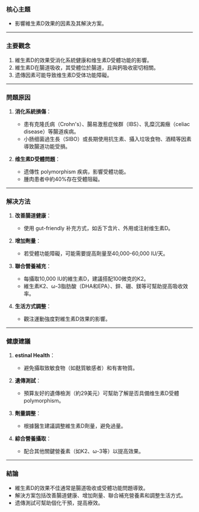 ### 核心主題
- 影響維生素D效果的因素及其解決方案。

---

### 主要觀念
1. 維生素D的效果受消化系統健康和维生素D受體功能的影響。
2. 維生素D在腸道吸收，其受體位於腸道，且與鈣吸收密切相關。
3. 遗傳因素可能导致维生素D受体功能障礙。

---

### 問題原因
1. **消化系統損傷**：
   - 患有克隆氏病（Crohn's）、腸易激惹症候群（IBS）、乳糜沉澱癥（celiac disease）等腸道疾病。
   - 小肠细菌過生長（SIBO）或長期使用抗生素、攝入垃圾食物、酒精等因素導致腸道功能受損。
   
2. **维生素D受體問題**：
   - 遗傳性 polymorphism 疾病，影響受體功能。
   - 腫肉患者中約40%存在受體阻礙。

---

### 解决方法
1. **改善腸道健康**：
   - 使用 gut-friendly 补充方式，如舌下含片、外用或注射维生素D。
   
2. **增加劑量**：
   - 若受體功能障礙，可能需要提高劑量至40,000-60,000 IU/天。
   
3. **聯合營養補充**：
   - 每攝取10,000 IU的維生素D，建議搭配100微克的K2。
   - 維生素K2、ω-3脂肪酸（DHA和EPA）、鋅、硼、鎂等可幫助提高吸收效率。

4. **生活方式調整**：
   - 觀注運動強度對維生素D效果的影響。

---

### 健康建議
1. **estinal Health**：
   - 避免攝取致敏食物（如麸質敏感者）和有害物質。
   
2. **遺傳測試**：
   - 預算友好的遺傳檢測（約29美元）可幫助了解是否具備维生素D受體 polymorphism。
   
3. **劑量調整**：
   - 根據醫生建議調整維生素D劑量，避免過量。

4. **綜合營養攝取**：
   - 配合其他關鍵營養素（如K2、ω-3等）以提高效果。

---

### 結論
- 維生素D的效果不佳通常是腸道吸收或受體功能問題導致。
- 解決方案包括改善腸道健康、增加劑量、聯合補充營養素和調整生活方式。
- 遗傳測試可幫助個化干預，提高療效。